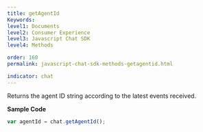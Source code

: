 ```yaml
---
title: getAgentId
Keywords:
level1: Documents
level2: Consumer Experience
level3: Javascript Chat SDK
level4: Methods

order: 160
permalink: javascript-chat-sdk-methods-getagentid.html

indicator: chat
---
```


Returns the agent ID string according to the latest events received.

**Sample Code**

```javascript
var agentId = chat.getAgentId();
```
